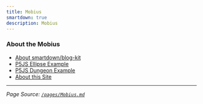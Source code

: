 ```yaml
---
title: Mobius
smartdown: true
description: Mobius
---
```


### About the Mobius


- [About smartdown/blog-kit](/pages/AboutBlogKit)
- [P5JS Ellipse Example](/pages/Ellipse)
- [P5JS Dungeon Example](/pages/Dungeon)
- [About this Site](/pages/About)


---

*Page Source: [`/pages/Mobius.md`](/pages/Mobius.md#-blank)*

